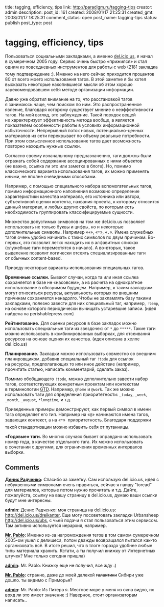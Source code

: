 title: tagging, efficiency, tips
link: http://paradigm.ru/tagging-tips
creator: admin
description: 
post_id: 161
created: 2008/01/17 21:25:31
created_gmt: 2008/01/17 18:25:31
comment_status: open
post_name: tagging-tips
status: publish
post_type: post

# tagging, efficiency, tips

Пользоваться социальными закладками, а именно [del.icio.us](http://del.icio.us), я начал в сумеречном 2005 году. Сервис очень быстро «прижился» и стал одним из повседневных инструментов для работы с web (2181 закладка  тому подтверждение :). Именно на него сейчас приходится процентов 80 от всего моего использования тагов. В этой заметке я бы хотел высказать некоторые накопившиеся мысли об этом хорошо зарекомендовавшем себя методе организации информации.

Давно уже обратил внимание на то, что расстановкой тагов я занимаюсь чаще, чем поиском по ним. Это распространенное явление, благодаря которому существует мнение о неэффективности тагов. На мой взгляд, это заблуждение. Такой порядок вещей не характеризует эффективность метода вообще, а является показателем особенности работы в условиях информационной избыточности. Непрерывный поток новых, потенциально-ценных материалов из сети перекрывает по объему реальные потребности. При этом осмысленное использование тагов дает возможность повторно находить нужные ссылки.

Согласно своему изначальному предназначению, таги должны были отражать собой содержание ассоциированных с ними объектов (не важно, ссылка ли это или заметка в блоге). Но, помимо классического варианта использования тагов, их можно применять иными, не вполне очевидными способами. 

Например, с помощью специального набора вспомогательных тагов, помимо информационного наполнения возможно определение характеристики качества материала, его источника или автора, субъективной оценки контента, названия проекта, к которому относится данный материал, и любых других свойств, по которым есть необходимость группировать классифицируемые сущности.

Множество допустимых символов на том же del.icio.us позволяет использовать не только буквы и цифры, но и некоторые дополнительные символы. Например «`+`», «`*`», «`.`». Имена служебных тагов очень удобно начинать с таких символов по двум причинам. Во-первых, это позволит легко находить их в алфавитных списках (служебные таги переместятся в начало). А во-вторых, такое выделение позволит логически отсеять специализированные таги от обычных content-based.

Приведу некоторые варианты использования специальных тагов.

**Временные ссылки.** Бывают случаи, когда та или иная ссылка сохраняется в базе не «насовсем», а из расчета на однократное использование в обозримом будущем. Например, к таким закладкам могут относиться ресурсы, актуальность которых по внешним причинам сохраняется ненадолго. Чтобы не захламлять базу такими закладками, полезно завести для них специальный таг, например, `!temp`, на основе которого периодически вычищать устаревшие записи. (идея найдена на perishablepress.com)

**Рейтингование.** Для оценки ресурсов в базе закладок можно использовать специальные таги из звездочек: от `*` до `*****`. Такие таги можно использовать в комбинированных выборках, для отсеивания ресурсов на основе оценки их качества. (идея описана в хелпе del.icio.us)

**Планирование.** Закладки можно использовать совместно со внешним планировщиком, добавив специальный таг `!todo` для ссылок на ресурсы, предполагающих то или иное действие (например, прочитать статью, написать комментарий, сделать заказ).

Помимо обобщающего `!todo`, можно дополнительно завести набор тагов, соответствующих конкретным проектам или контекстам в терминологии [GTD](http://b23.ru/co9). Например, `@home` и `@work`. Так же можно использовать таги для определения приоритетности: `_today`, `_week`, `_month`, `_august`, `*longtime`, и т.д.

Приведенные примеры демонстрируют, как первый символ в имени тага определяет его тип. Например на «`@`» начинаются имена тагов, задающих контекст, а на «`*`»  приоритетность. Благодаря поддержки такой стандартизации можно избавить себя от путанницы.

**«Годовые» таги.** Во многих случаях бывает оправдано использовать номер года, в качестве отдельного тага. Их можно использовать в сочетании с другими, для ограничения временных интервалов выборки.

## Comments

**[Денис Радченко](#209 "2008/01/18 07:32:24"):** Спасибо за заметку. Сам использую del.icio.us, идея с небуквенными символами очень нравиться, сейчас я паишу "toread" для материалов, которые потом нужно прочитать и т.д. Дайте, пожалуйста, ссылку на вашу страницу в del.icio.us, думаю ваши ссылки будут мне интересны.

**[admin](#216 "2008/01/19 13:51:32"):** Денис Радченко: моя страница на del.icio.us: http://del.icio.us/dreikanter. Еще могу посоветовать закладки Urbansheep http://del.icio.us/ubs, с чьей подачи я стал пользоваться этим сервисом. Там активно используется иерархия, например.

**[Mr. Pablo](#251 "2008/01/30 13:50:02"):** Именно из-за нагромождения тегов в том самом сумеречном 2005-ом ушел с делишеса, потом дважды возвращался пытался как-то организовать всё. В итоге решил, что в тлоге гораздо удобнее любые типы материала хранить. Кстати, а ты получил книжку от Интернетных штучек? Мне только сегодня пришла)

**[admin](#252 "2008/01/30 15:54:16"):** Mr. Pablo: Книжку еще не получил, все жду :)

**[Mr. Pablo](#253 "2008/01/30 15:58:16"):** странно, даже до моей далекой <strike>галактики</strike> Сибири уже дошло. ты видимо с Приморья?

**[admin](#254 "2008/01/30 17:52:52"):** Mr. Pablo: Из Питера я. Местное море у меня из окна видно, но вряд ли это имеет значение :) Наверное, стоит организаторам написать..

